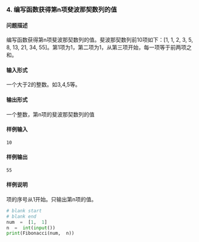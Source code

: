### 4. 编写函数获得第n项斐波那契数列的值

#### 问题描述

编写函数获得第n项斐波那契数列的值。斐波那契数列前10项如下：[1, 1, 2, 3, 5, 8, 13, 21, 34, 55]。第1项为1，第二项为1，从第三项开始，每一项等于前两项之和。

#### 输入形式

一个大于2的整数。如3,4,5等。

#### 输出形式

一个整数，第n项的斐波那契数列的值

#### 样例输入

```bash
10
```

#### 样例输出

```bash
55
```

#### 样例说明

项的序号从1开始。只输出第n项的值。

```python
# blank start
# blank end
num  =  [1,  1]
n  =  int(input())
print(Fibonacci(num,  n))
```
